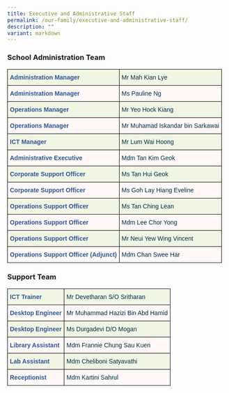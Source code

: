 ```yaml
---
title: Executive and Administrative Staff
permalink: /our-family/executive-and-administrative-staff/
description: ""
variant: markdown
---
```

### School Administration Team

<style type="text/css">
.tg  {border-collapse:collapse;border-spacing:0;}
.tg td{border-color:black;border-style:solid;border-width:1px;font-family:Arial, sans-serif;font-size:14px;
  overflow:hidden;padding:10px 5px;word-break:normal;}
.tg th{border-color:black;border-style:solid;border-width:1px;font-family:Arial, sans-serif;font-size:14px;
  font-weight:normal;overflow:hidden;padding:10px 5px;word-break:normal;}
.tg .tg-dv6r{background-color:#F1F6E4;color:#2F5597;font-weight:bold;text-align:left;vertical-align:top}
.tg .tg-j74v{background-color:#F1F6E4;color:#002D46;font-weight:bold;text-align:left;vertical-align:top}
.tg .tg-8com{background-color:#FFF8F7;color:#2F5597;font-weight:bold;text-align:left;vertical-align:top}
.tg .tg-1d14{background-color:#FFF8F7;color:#002D46;font-weight:bold;text-align:left;vertical-align:top}
</style>
<table class="tg">
<thead>
  <tr>
    <th class="tg-dv6r">Administration Manager</th>
    <th class="tg-j74v">Mr Mah Kian Lye</th>
  </tr>
</thead>
<tbody>
  <tr>
    <td class="tg-8com">Administration Manager</td>
    <td class="tg-1d14">Ms Pauline Ng</td>
  </tr>
  <tr>
    <td class="tg-dv6r">Operations Manager</td>
    <td class="tg-j74v">Mr Yeo Hock Kiang</td>
  </tr>
  <tr>
    <td class="tg-8com">Operations Manager</td>
    <td class="tg-1d14">Mr Muhamad Iskandar bin Sarkawai</td>
  </tr>
  <tr>
    <td class="tg-dv6r">ICT Manager<br></td>
    <td class="tg-j74v">Mr Lum Wai Hoong<br></td>
		</tr>
  <tr>
    <td class="tg-8com">Administrative Executive<br></td>
    <td class="tg-1d14">Mdm Tan Kim Geok<br></td>
  </tr>
  <tr>
    <td class="tg-dv6r">Corporate Support Officer</td>
    <td class="tg-j74v">Ms Tan Hui Geok</td>
  </tr>
  <tr>
    <td class="tg-8com">Corporate Support Officer</td>
    <td class="tg-1d14">Ms Goh Lay Hiang Eveline</td>
  </tr>
  <tr>
    <td class="tg-dv6r">Operations Support Officer<br></td>
    <td class="tg-j74v">Ms Tan Ching Lean<br></td>
  </tr>
  <tr>
    <td class="tg-8com">Operations Support Officer</td>
    <td class="tg-1d14">Mdm Lee Chor Yong</td>
  </tr>
  <tr>
    <td class="tg-dv6r">Operations Support Officer</td>
    <td class="tg-j74v">Mr Neui Yew Wing Vincent</td>
		</tr>
  <tr>
    <td class="tg-8com">Operations Support Officer (Adjunct)</td>
    <td class="tg-1d14">Mdm Chan Swee Har</td>
  </tr>
  <tr>
</tr></tbody>
</table>

### Support Team

<style type="text/css">
.tg  {border-collapse:collapse;border-spacing:0;}
.tg td{border-color:black;border-style:solid;border-width:1px;font-family:Arial, sans-serif;font-size:14px;
  overflow:hidden;padding:10px 5px;word-break:normal;}
.tg th{border-color:black;border-style:solid;border-width:1px;font-family:Arial, sans-serif;font-size:14px;
  font-weight:normal;overflow:hidden;padding:10px 5px;word-break:normal;}
.tg .tg-dv6r{background-color:#F1F6E4;color:#2F5597;font-weight:bold;text-align:left;vertical-align:top}
.tg .tg-j74v{background-color:#F1F6E4;color:#002D46;font-weight:normal;text-align:left;vertical-align:top}
.tg .tg-8com{background-color:#FFF8F7;color:#2F5597;font-weight:bold;text-align:left;vertical-align:top}
.tg .tg-1d14{background-color:#FFF8F7;color:#002D46;font-weight:normal;text-align:left;vertical-align:top}
</style>
<table class="tg">
<thead>
  <tr>
    <th class="tg-dv6r">ICT Trainer</th>
    <th class="tg-j74v">Mr Devetharan S/O Sritharan<br></th>
  </tr>
</thead>
<tbody>
  <tr>
    <td class="tg-8com">Desktop Engineer<br></td>
    <td class="tg-1d14">Mr Muhammad Hazizi Bin Abd Hamid<br></td>
  </tr>
  <tr>
    <td class="tg-dv6r">Desktop Engineer<br></td>
    <td class="tg-j74v">Ms Durgadevi D/O Mogan<br></td>
  </tr>
  <tr>
	  <td class="tg-8com">Library Assistant<br></td>
    <td class="tg-1d14">Mdm Frannie Chung Sau Kuen</td>
  </tr>
	<tr>
		<td class="tg-dv6r">Lab Assistant<br></td>
    <td class="tg-j74v">Mdm Cheliboni Satyavathi</td>
  </tr>
	<tr>
 <td class="tg-8com">Receptionist<br></td>
    <td class="tg-1d14">Mdm Kartini Sahrul</td>
  </tr>
	<tr>
</tr></tbody>
</table>